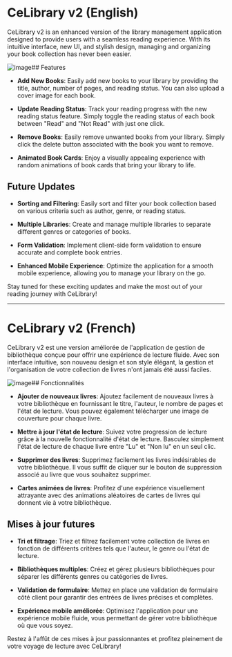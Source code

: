 # CeLibrary v2 (English)

CeLibrary v2 is an enhanced version of the library management application designed to provide users with a seamless reading experience. With its intuitive interface, new UI, and stylish design, managing and organizing your book collection has never been easier.

![image](https://github.com/cedogithub/library-app/assets/39746523/33ffbbc2-282b-4e66-aadc-4f03e16c52e4)## Features

- **Add New Books**: Easily add new books to your library by providing the title, author, number of pages, and reading status. You can also upload a cover image for each book.

- **Update Reading Status**: Track your reading progress with the new reading status feature. Simply toggle the reading status of each book between "Read" and "Not Read" with just one click.

- **Remove Books**: Easily remove unwanted books from your library. Simply click the delete button associated with the book you want to remove.

- **Animated Book Cards**: Enjoy a visually appealing experience with random animations of book cards that bring your library to life.

## Future Updates

- **Sorting and Filtering**: Easily sort and filter your book collection based on various criteria such as author, genre, or reading status.

- **Multiple Libraries**: Create and manage multiple libraries to separate different genres or categories of books.

- **Form Validation**: Implement client-side form validation to ensure accurate and complete book entries.

- **Enhanced Mobile Experience**: Optimize the application for a smooth mobile experience, allowing you to manage your library on the go.

Stay tuned for these exciting updates and make the most out of your reading journey with CeLibrary!

---

# CeLibrary v2 (French)

CeLibrary v2 est une version améliorée de l'application de gestion de bibliothèque conçue pour offrir une expérience de lecture fluide. Avec son interface intuitive, son nouveau design et son style élégant, la gestion et l'organisation de votre collection de livres n'ont jamais été aussi faciles.

![image](https://github.com/cedogithub/library-app/assets/39746523/204253b9-2218-45df-9690-b39f1b2314c4)## Fonctionnalités

- **Ajouter de nouveaux livres**: Ajoutez facilement de nouveaux livres à votre bibliothèque en fournissant le titre, l'auteur, le nombre de pages et l'état de lecture. Vous pouvez également télécharger une image de couverture pour chaque livre.

- **Mettre à jour l'état de lecture**: Suivez votre progression de lecture grâce à la nouvelle fonctionnalité d'état de lecture. Basculez simplement l'état de lecture de chaque livre entre "Lu" et "Non lu" en un seul clic.

- **Supprimer des livres**: Supprimez facilement les livres indésirables de votre bibliothèque. Il vous suffit de cliquer sur le bouton de suppression associé au livre que vous souhaitez supprimer.

- **Cartes animées de livres**: Profitez d'une expérience visuellement attrayante avec des animations aléatoires de cartes de livres qui donnent vie à votre bibliothèque.

## Mises à jour futures

- **Tri et filtrage**: Triez et filtrez facilement votre collection de livres en fonction de différents critères tels que l'auteur, le genre ou l'état de lecture.

- **Bibliothèques multiples**: Créez et gérez plusieurs bibliothèques pour séparer les différents genres ou catégories de livres.

- **Validation de formulaire**: Mettez en place une validation de formulaire côté client pour garantir des entrées de livres précises et complètes.

- **Expérience mobile améliorée**: Optimisez l'application pour une expérience mobile fluide, vous permettant de gérer votre bibliothèque où que vous soyez.

Restez à l'affût de ces mises à jour passionnantes et profitez pleinement de votre voyage de lecture avec CeLibrary!
